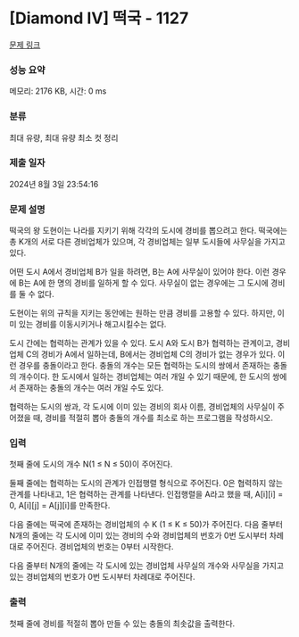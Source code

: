 # [Diamond IV] 떡국 - 1127 

[문제 링크](https://www.acmicpc.net/problem/1127) 

### 성능 요약

메모리: 2176 KB, 시간: 0 ms

### 분류

최대 유량, 최대 유량 최소 컷 정리

### 제출 일자

2024년 8월 3일 23:54:16

### 문제 설명

<p>떡국의 왕 도현이는 나라를 지키기 위해 각각의 도시에 경비를 뽑으려고 한다. 떡국에는 총 K개의 서로 다른 경비업체가 있으며, 각 경비업체는 일부 도시들에 사무실을 가지고 있다.</p>

<p>어떤 도시 A에서 경비업체 B가 일을 하려면, B는 A에 사무실이 있어야 한다. 이런 경우에 B는 A에 한 명의 경비를 일하게 할 수 있다. 사무실이 없는 경우에는 그 도시에 경비를 둘 수 없다.</p>

<p>도현이는 위의 규칙을 지키는 동안에는 원하는 만큼 경비를 고용할 수 있다. 하지만, 이미 있는 경비를 이동시키거나 해고시킬수는 없다.</p>

<p>도시 간에는 협력하는 관계가 있을 수 있다. 도시 A와 도시 B가 협력하는 관계이고, 경비업체 C의 경비가 A에서 일하는데, B에서는 경비업체 C의 경비가 없는 경우가 있다. 이런 경우를 충돌이라고 한다. 충돌의 개수는 모든 협력하는 도시의 쌍에서 존재하는 충돌의 개수이다. 한 도시에서 일하는 경비업체는 여러 개일 수 있기 때문에, 한 도시의 쌍에서 존재하는 충돌의 개수는 여러 개일 수도 있다.</p>

<p>협력하는 도시의 쌍과, 각 도시에 이미 있는 경비의 회사 이름, 경비업체의 사무실이 주어졌을 때, 경비를 적절히 뽑아 충돌의 개수를 최소로 하는 프로그램을 작성하시오.</p>

### 입력 

 <p>첫째 줄에 도시의 개수 N(1 ≤ N ≤ 50)이 주어진다.</p>

<p>둘째 줄에는 협력하는 도시의 관계가 인접행렬 형식으로 주어진다. 0은 협력하지 않는 관계를 나타내고, 1은 협력하는 관계를 나타낸다. 인접행렬을 A라고 했을 때, A[i][i] = 0, A[i][j] = A[j][i]를 만족한다.</p>

<p>다음 줄에는 떡국에 존재하는 경비업체의 수 K (1 ≤ K ≤ 50)가 주어진다. 다음 줄부터 N개의 줄에는 각 도시에 이미 있는 경비의 수와 경비업체의 번호가 0번 도시부터 차례대로 주어진다. 경비업체의 번호는 0부터 시작한다.</p>

<p>다음 줄부터 N개의 줄에는 각 도시에 있는 경비업체 사무실의 개수와 사무실을 가지고 있는 경비업체의 번호가 0번 도시부터 차례대로 주어진다.</p>

### 출력 

 <p>첫째 줄에 경비를 적절히 뽑아 만들 수 있는 충돌의 최솟값을 출력한다.</p>

